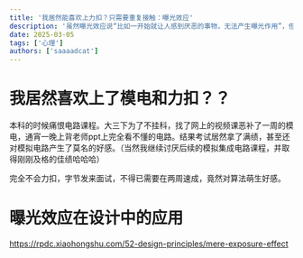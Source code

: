 ```yaml
---
title: '我居然能喜欢上力扣？只需要重复接触：曝光效应'
description: '虽然曝光效应说“比如一开始就让人感到厌恶的事物，无法产生曝光作用”，但在我的实践中，曾今让我厌恶的课程在“反复学习”后居然对其产生莫名的好感，或许曝光效应是一种原因'
date: 2025-03-05
tags: ['心理']
authors: ['saaaadcat']
---
```


# 我居然喜欢上了模电和力扣？？

本科的时候痛恨电路课程。大三下为了不挂科，找了网上的视频课恶补了一周的模电，通宵一晚上背老师ppt上完全看不懂的电路。结果考试居然拿了满绩，甚至还对模拟电路产生了莫名的好感。（当然我继续讨厌后续的模拟集成电路课程，并取得刚刚及格的佳绩哈哈哈）

完全不会力扣，字节发来面试，不得已需要在两周速成，竟然对算法萌生好感。

# 曝光效应在设计中的应用

<https://rpdc.xiaohongshu.com/52-design-principles/mere-exposure-effect>
